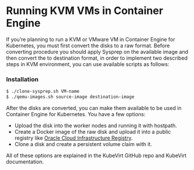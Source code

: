 # Running KVM VMs in Container Engine

If you’re planning to run a KVM or VMware VM in Container Engine for Kubernetes, you must first convert the disks to a raw format. Before converting procedure you should apply Sysprep on the available image and then convert the to destination format, in order to implement two described steps in KVM environment, you can use available scripts as follows:


### Installation


```sh
$ ./clone-sysprep.sh VM-name
$ ./qemu-images.sh source-image destination-image
```

After the disks are converted, you can make them available to be used in Container Engine for Kubernetes. You have a few options:
  - Upload the disk into the worker nodes and running it with hostpath.
  - Create a Docker image of the raw disk and upload it into a public registry like [Oracle Cloud Infrastructure Registry][df1].
  - Clone a disk and create a persistent volume claim with it.

All of these options are explained in the KubeVirt GitHub repo and KubeVirt documentation.




   [df1]: <https://docs.cloud.oracle.com/en-us/iaas/Content/Registry/Concepts/registryoverview.htm>
